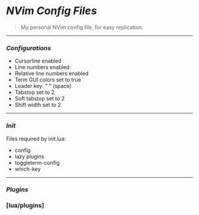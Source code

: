 # *NVim Config Files*
>My personal NVim config file, for easy replication.
----------
### *Configurations*
- Cursorline enabled
- Line numbers enabled
- Relative line numbers enabled
- Term GUI colors set to true
- Leader key: " " (space)
- Tabstop set to 2
- Soft tabstop set to 2 
- Shift width set to 2
----------
### *Init*
Files required by init.lua:
- config
- lazy plugins
- toggleterm-config
- which-key
----------
### *Plugins*

### [lua/plugins]
